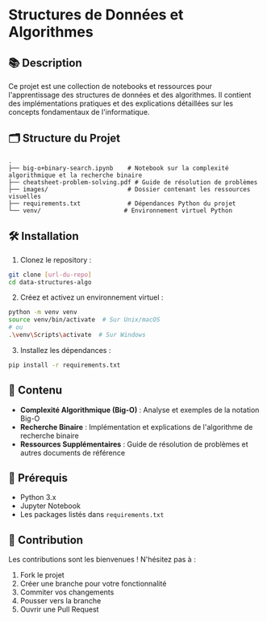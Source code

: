# Structures de Données et Algorithmes

## 📚 Description
Ce projet est une collection de notebooks et ressources pour l'apprentissage des structures de données et des algorithmes. Il contient des implémentations pratiques et des explications détaillées sur les concepts fondamentaux de l'informatique.

## 🗂 Structure du Projet
```
.
├── big-o+binary-search.ipynb    # Notebook sur la complexité algorithmique et la recherche binaire
├── cheatsheet-problem-solving.pdf # Guide de résolution de problèmes
├── images/                      # Dossier contenant les ressources visuelles
├── requirements.txt             # Dépendances Python du projet
└── venv/                       # Environnement virtuel Python
```

## 🛠 Installation

1. Clonez le repository :
```bash
git clone [url-du-repo]
cd data-structures-algo
```

2. Créez et activez un environnement virtuel :
```bash
python -m venv venv
source venv/bin/activate  # Sur Unix/macOS
# ou
.\venv\Scripts\activate  # Sur Windows
```

3. Installez les dépendances :
```bash
pip install -r requirements.txt
```

## 📖 Contenu
- **Complexité Algorithmique (Big-O)** : Analyse et exemples de la notation Big-O
- **Recherche Binaire** : Implémentation et explications de l'algorithme de recherche binaire
- **Ressources Supplémentaires** : Guide de résolution de problèmes et autres documents de référence

## 🔧 Prérequis
- Python 3.x
- Jupyter Notebook
- Les packages listés dans `requirements.txt`


## 👥 Contribution
Les contributions sont les bienvenues ! N'hésitez pas à :
1. Fork le projet
2. Créer une branche pour votre fonctionnalité
3. Commiter vos changements
4. Pousser vers la branche
5. Ouvrir une Pull Request
